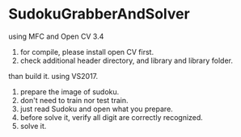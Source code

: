 # SudokuGrabberAndSolver
using MFC and Open CV 3.4
1. for compile, please install open CV first.
2. check additional header directory, and library and library folder.

than build it. using VS2017.


1. prepare the image of sudoku.
2. don't need to train nor test train.
3. just read Sudoku and open what you prepare.
4. before solve it, verify all digit are correctly recognized.
5. solve it.
